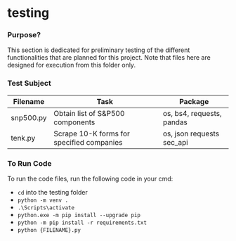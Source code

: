 # testing

### Purpose?
This section is dedicated for preliminary testing of the different functionalities that are planned for this project. Note that files here are designed for execution from this folder only. 

### Test Subject
|Filename|Task|Package|
|----|-----|-------|
|snp500.py|Obtain list of S&P500 components|os, bs4, requests, pandas|
|tenk.py|Scrape 10-K forms for specified companies|os, json requests sec_api|

### To Run Code
To run the code files, run the following code in your cmd:
* `cd` into the testing folder
* `python -m venv .` 
* `.\Scripts\activate`
* `python.exe -m pip install --upgrade pip`
* `python -m pip install -r requirements.txt`
* `python {FILENAME}.py`
